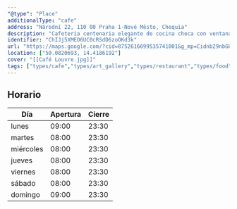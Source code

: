 ```yaml
---
"@type": "Place"
additionalType: "cafe"
address: "Národní 22, 110 00 Praha 1-Nové Město, Chequia"
description: "Cafetería centenaria elegante de cocina checa con ventanales y menús distintos para el desayuno, el almuerzo y la cena."
identifier: "ChIJj5XMEO6UC0cRSdD6zoOKd3k"
url: "https://maps.google.com/?cid=8752616699535741001&g_mp=Cidnb29nbGUubWFwcy5wbGFjZXMudjEuUGxhY2VzLlNlYXJjaFRleHQQABgEIAA"
location: ["50.0820693, 14.4186192"]
cover: "[[Café Louvre.jpg]]"
tags: ["types/cafe","types/art_gallery","types/restaurant","types/food","types/point_of_interest","types/establishment"]
---
```


## Horario

| Día  | Apertura  | Cierre  |
|---|---|---|
| lunes | 09:00 | 23:30 |
| martes | 08:00 | 23:30 |
| miércoles | 08:00 | 23:30 |
| jueves | 08:00 | 23:30 |
| viernes | 08:00 | 23:30 |
| sábado | 08:00 | 23:30 |
| domingo | 09:00 | 23:30 |